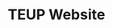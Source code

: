 ---
layout: post
title: TEUP Website
current: true
tags: [personal]
technologies: [go, mysql, vue]
description:
    "Full redesign of the TEUP website using modern languages and technologies. Mainly focused
    on backend, database and REST API."
---